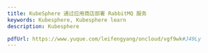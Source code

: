 ```yaml
---
title: KubeSphere 通过应用商店部署 RabbitMQ 服务
keywords: Kubesphere, Kubesphere learn
description: Kubesphere

pdfUrl: https://www.yuque.com/leifengyang/oncloud/vgf9wk#J49Ly
---
```

